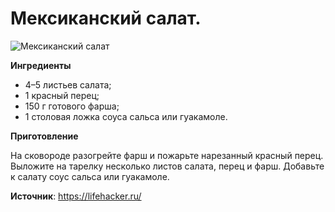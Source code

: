 # Мексиканский салат.

![Мексиканский салат](/images/Kulinar/Salad/mexican-beef-taco-salad.jpg 'Мексиканский салат')

**Ингредиенты**

- 4–5 листьев салата;
- 1 красный перец;
- 150 г готового фарша;
- 1 столовая ложка соуса сальса или гуакамоле.

**Приготовление**

На сковороде разогрейте фарш и пожарьте нарезанный красный перец. Выложите на тарелку несколько листов салата, перец и фарш. Добавьте к салату соус сальса или гуакамоле.

**Источник**: https://lifehacker.ru/
